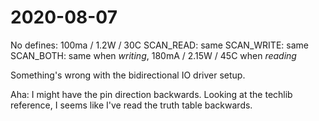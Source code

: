 # 2020-08-07

No defines: 100ma / 1.2W / 30C
SCAN_READ: same
SCAN_WRITE: same
SCAN_BOTH:  same when *writing*, 180mA / 2.15W / 45C when *reading*

Something's wrong with the bidirectional IO driver setup.

Aha: I might have the pin direction backwards.  Looking at the techlib reference, I seems like I've read the truth table backwards.
